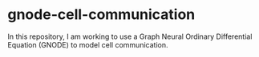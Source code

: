# gnode-cell-communication
In this repository, I am working to use a Graph Neural Ordinary Differential Equation (GNODE) to model cell communication.
